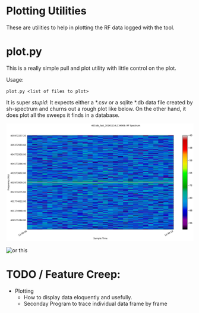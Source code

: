 # Plotting Utilities

These are utilities to help in plotting the RF data logged with the tool.


# plot.py

This is a really simple pull and plot utility with little control on the plot.

Usage:

```shell
plot.py <list of files to plot>
```

It is super _stupid_:  It expects either a *.csv or a sqlite *.db data file created by sh-spectrum and churns out a rough plot like below.  On the other hand, it does plot all the sweeps it finds in a database.

![This](../README.d/403.db_fast_20141114L134906.png)

![or this](../README.d/metband.png)

# TODO / Feature Creep:

- Plotting
	- How to display data eloquently and usefully.
	- Seconday Program to trace individual data frame by frame